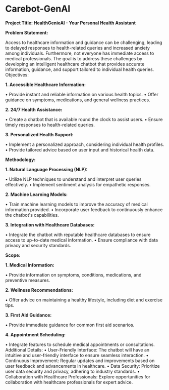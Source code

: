 # Carebot-GenAI

**Project Title: HealthGenieAI - Your Personal Health Assistant**

**Problem Statement:**


Access to healthcare information and guidance can be challenging, leading to delayed responses to health-related queries and increased anxiety among individuals. Furthermore, not everyone has immediate access to medical professionals. The goal is to address these challenges by developing an intelligent healthcare chatbot that provides accurate information, guidance, and support tailored to individual health queries.
Objectives:

**1.	Accessible Healthcare Information:**

   
•	Provide instant and reliable information on various health topics.
•	Offer guidance on symptoms, medications, and general wellness practices.


**2.	24/7 Health Assistance:**

   
•	Create a chatbot that is available round the clock to assist users.
•	Ensure timely responses to health-related queries.

**3.	Personalized Health Support:**

   
•	Implement a personalized approach, considering individual health profiles.
•	Provide tailored advice based on user input and historical health data.


**Methodology:**


**1.	Natural Language Processing (NLP):**

   
•	Utilize NLP techniques to understand and interpret user queries effectively.
•	Implement sentiment analysis for empathetic responses.


**2.	Machine Learning Models:**

   
•	Train machine learning models to improve the accuracy of medical information provided.
•	Incorporate user feedback to continuously enhance the chatbot's capabilities.


**3.	Integration with Healthcare Databases:**

   
•	Integrate the chatbot with reputable healthcare databases to ensure access to up-to-date medical information.
•	Ensure compliance with data privacy and security standards.


**Scope:**


**1.	Medical Information:**

   
•	Provide information on symptoms, conditions, medications, and preventive measures.


**2.	Wellness Recommendations:**

•	Offer advice on maintaining a healthy lifestyle, including diet and exercise tips.


**3.	First Aid Guidance:**

   
•	Provide immediate guidance for common first aid scenarios.

**4.	Appointment Scheduling:**


•	Integrate features to schedule medical appointments or consultations.
Additional Details:
•	User-Friendly Interface: The chatbot will have an intuitive and user-friendly interface to ensure seamless interaction.
•	Continuous Improvement: Regular updates and improvements based on user feedback and advancements in healthcare.
•	Data Security: Prioritize user data security and privacy, adhering to industry standards.
•	Collaboration with Healthcare Professionals: Explore opportunities for collaboration with healthcare professionals for expert advice.

